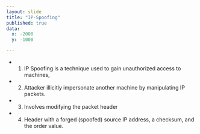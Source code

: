 ```yaml
---
layout: slide
title: "IP-Spoofing"
published: true
data:
  x: -2000
  y: -1000

---
```

+ 1. IP Spoofing is a technique used to gain unauthorized access to machines, 
+ 2. Attacker illicitly impersonate another machine by manipulating IP packets. 
+ 3. Involves modifying the packet header 
+ 4. Header with a forged (spoofed) source IP address, a checksum, and the order value.
